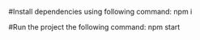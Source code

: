 #Install dependencies using following command:
npm i

#Run the project the following command:
npm start
